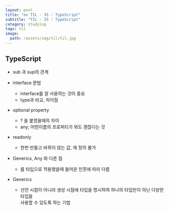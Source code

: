 ```yaml
---
layout: post
title: "ex TIL - 35 : TypeScript"
subtitle: "TIL - 35 : TypeScript"
category: studylog
tags: til
image:
  path: /assets/img/til/til.jpg
---
```


<!-- more -->

## TypeScript

- sub 과 sup의 관계

- interface 문법

  - interface를 잘 사용하는 것이 중요
  - type과 비교, 차이점

- optional property

  - ? 을 붙였을때의 차이
  - any; 어떤이름의 프로퍼티가 와도 괜찮다는 것

- readonly

  - 한번 만들고 바뀌지 않는 값, 재 정의 불가

- Generics, Any 와 다른 점

  - <T>를 타입으로 적용했을때 들어온 인풋에 따라 다름

- Generics
  - 선언 시점이 아니라 생성 시점에 타입을 명시하여 하나의 타입만이 아닌 다양한 타입을  
    사용할 수 있도록 하는 기법
